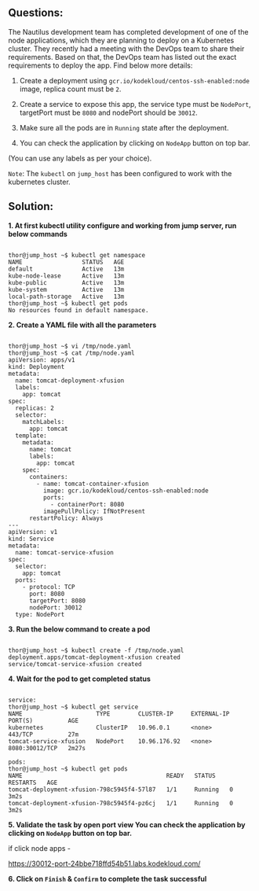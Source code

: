 

## Questions:

The Nautilus development team has completed development of one of the node applications, which they are planning to deploy on a Kubernetes cluster. They recently had a meeting with the DevOps team to share their requirements. Based on that, the DevOps team has listed out the exact requirements to deploy the app. Find below more details:


1. Create a deployment using `gcr.io/kodekloud/centos-ssh-enabled:node` image, replica count must be `2`.

2. Create a service to expose this app, the service type must be `NodePort`, targetPort must be `8080` and nodePort should be `30012`.

3. Make sure all the pods are in `Running` state after the deployment.

4. You can check the application by clicking on `NodeApp` button on top bar.


(You can use any labels as per your choice).


`Note`: The `kubectl` on `jump_host` has been configured to work with the kubernetes cluster.


## Solution:  

**1. At first  kubectl  utility configure and working from jump server, run below commands**

```

thor@jump_host ~$ kubectl get namespace
NAME                 STATUS   AGE
default              Active   13m
kube-node-lease      Active   13m
kube-public          Active   13m
kube-system          Active   13m
local-path-storage   Active   13m
thor@jump_host ~$ kubectl get pods
No resources found in default namespace.
```

**2.  Create a YAML  file with all the parameters**

```

thor@jump_host ~$ vi /tmp/node.yaml
thor@jump_host ~$ cat /tmp/node.yaml
apiVersion: apps/v1
kind: Deployment
metadata:
  name: tomcat-deployment-xfusion
  labels:
    app: tomcat
spec:
  replicas: 2
  selector:
    matchLabels:
      app: tomcat
  template:
    metadata:
      name: tomcat
      labels:
        app: tomcat
    spec:
      containers:
        - name: tomcat-container-xfusion
          image: gcr.io/kodekloud/centos-ssh-enabled:node
          ports:
            - containerPort: 8080
          imagePullPolicy: IfNotPresent
      restartPolicy: Always
---
apiVersion: v1
kind: Service
metadata:
  name: tomcat-service-xfusion
spec:
  selector:
    app: tomcat
  ports:
    - protocol: TCP
      port: 8080
      targetPort: 8080
      nodePort: 30012
  type: NodePort
```

**3.  Run the below command to create a pod**

```

thor@jump_host ~$ kubectl create -f /tmp/node.yaml
deployment.apps/tomcat-deployment-xfusion created
service/tomcat-service-xfusion created
```

**4.  Wait for the pod to get completed status**

```

service:
thor@jump_host ~$ kubectl get service
NAME                     TYPE        CLUSTER-IP     EXTERNAL-IP   PORT(S)          AGE
kubernetes               ClusterIP   10.96.0.1      <none>        443/TCP          27m
tomcat-service-xfusion   NodePort    10.96.176.92   <none>        8080:30012/TCP   2m27s

pods:
thor@jump_host ~$ kubectl get pods
NAME                                         READY   STATUS    RESTARTS   AGE
tomcat-deployment-xfusion-798c5945f4-57l87   1/1     Running   0          3m2s
tomcat-deployment-xfusion-798c5945f4-pz6cj   1/1     Running   0          3m2s
```

**5.  Validate the task by open port view You can check the application by clicking on `NodeApp` button on top bar.**

if click node apps - 

https://30012-port-24bbe718ffd54b51.labs.kodekloud.com/


**6. Click on `Finish` & `Confirm` to complete the task successful**

